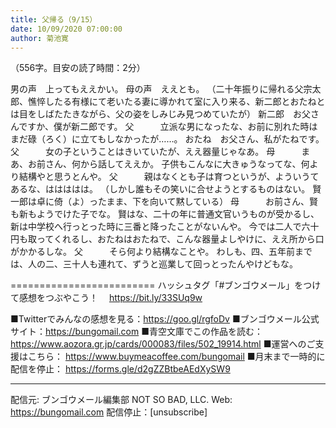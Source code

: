 ```yaml
---
title: 父帰る（9/15）
date: 10/09/2020 07:00:00
author: 菊池寛
---
```


（556字。目安の読了時間：2分）

男の声　上ってもええかい。
母の声　ええとも。
（二十年振りに帰れる父宗太郎、憔悴したる有様にて老いたる妻に導かれて室に入り来る、新二郎とおたねとは目をしばたたきながら、父の姿をしみじみ見つめていたが）
新二郎　お父さんですか、僕が新二郎です。
父　　　立派な男になったな、お前に別れた時はまだ碌（ろく）に立てもしなかったが……。
おたね　お父さん、私がたねです。
父　　　女の子ということはきいていたが、ええ器量じゃなあ。
母　　　まあ、お前さん、何から話してええか。
子供もこんなに大きゅうなってな、何より結構やと思うとんや。
父　　　親はなくとも子は育つというが、よういうてあるな、ははははは。
（しかし誰もその笑いに合せようとするものはない。
賢一郎は卓に倚（よ）ったまま、下を向いて黙している）
母　　　お前さん、賢も新もようでけた子でな。
賢はな、二十の年に普通文官いうものが受かるし、新は中学校へ行っとった時に三番と降ったことがないんや。
今では二人で六十円も取ってくれるし、おたねはおたねで、こんな器量よしやけに、ええ所から口がかかるしな。
父　　　そら何より結構なことや。
わしも、四、五年前までは、人の二、三十人も連れて、ずうと巡業して回っとったんやけどもな。

=========================
ハッシュタグ「#ブンゴウメール」をつけて感想をつぶやこう！　
https://bit.ly/33SUq9w

■Twitterでみんなの感想を見る：https://goo.gl/rgfoDv
■ブンゴウメール公式サイト：https://bungomail.com
■青空文庫でこの作品を読む：https://www.aozora.gr.jp/cards/000083/files/502_19914.html
■運営へのご支援はこちら： https://www.buymeacoffee.com/bungomail
■月末まで一時的に配信を停止： https://forms.gle/d2gZZBtbeAEdXySW9

-------
配信元: ブンゴウメール編集部
NOT SO BAD, LLC.
Web: https://bungomail.com
配信停止：[unsubscribe]

